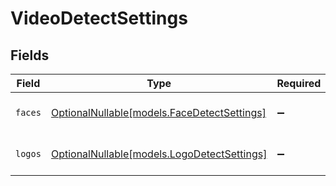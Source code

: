 # VideoDetectSettings


## Fields

| Field                                                                          | Type                                                                           | Required                                                                       | Description                                                                    |
| ------------------------------------------------------------------------------ | ------------------------------------------------------------------------------ | ------------------------------------------------------------------------------ | ------------------------------------------------------------------------------ |
| `faces`                                                                        | [OptionalNullable[models.FaceDetectSettings]](../models/facedetectsettings.md) | :heavy_minus_sign:                                                             | Settings for face detection                                                    |
| `logos`                                                                        | [OptionalNullable[models.LogoDetectSettings]](../models/logodetectsettings.md) | :heavy_minus_sign:                                                             | Settings for logo detection                                                    |